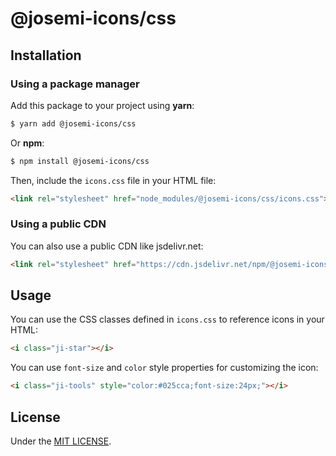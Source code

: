 # @josemi-icons/css

## Installation

### Using a package manager

Add this package to your project using **yarn**:

```bash
$ yarn add @josemi-icons/css
```

Or **npm**:

```bash
$ npm install @josemi-icons/css
```

Then, include the `icons.css` file in your HTML file:

```html
<link rel="stylesheet" href="node_modules/@josemi-icons/css/icons.css">
```

### Using a public CDN

You can also use a public CDN like jsdelivr.net:

```html
<link rel="stylesheet" href="https://cdn.jsdelivr.net/npm/@josemi-icons/css@latest/icons.css">
```

## Usage

You can use the CSS classes defined in `icons.css` to reference icons in your HTML:

```html
<i class="ji-star"></i>
```

You can use `font-size` and `color` style properties for customizing the icon:

```html
<i class="ji-tools" style="color:#025cca;font-size:24px;"></i>
```

## License

Under the [MIT LICENSE](https://github.com/jmjuanes/icons/blob/main/LICENSE).
